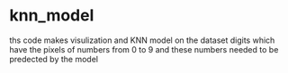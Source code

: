 # knn_model
ths code makes visulization and KNN model on the dataset digits 
which have the pixels of numbers from 0 to 9 and these numbers needed to be predected by the model
